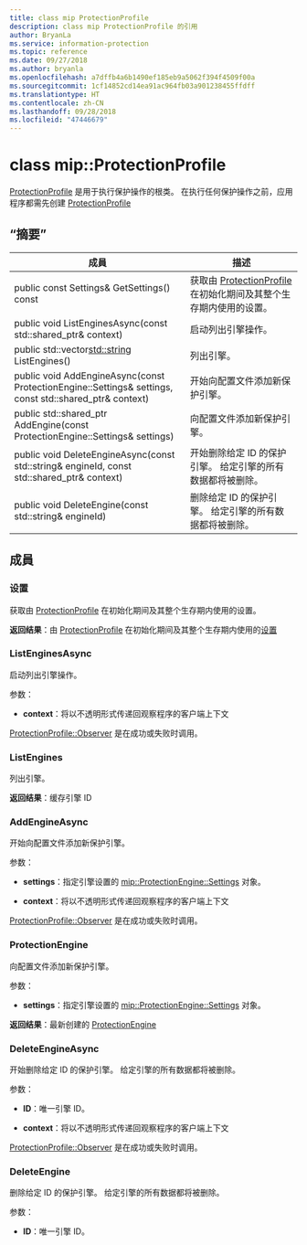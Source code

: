 ```yaml
---
title: class mip ProtectionProfile
description: class mip ProtectionProfile 的引用
author: BryanLa
ms.service: information-protection
ms.topic: reference
ms.date: 09/27/2018
ms.author: bryanla
ms.openlocfilehash: a7dffb4a6b1490ef185eb9a5062f394f4509f00a
ms.sourcegitcommit: 1cf14852cd14ea91ac964fb03a901238455ffdff
ms.translationtype: HT
ms.contentlocale: zh-CN
ms.lasthandoff: 09/28/2018
ms.locfileid: "47446679"
---
```

# <a name="class-mipprotectionprofile"></a>class mip::ProtectionProfile 
[ProtectionProfile](class_mip_protectionprofile.md) 是用于执行保护操作的根类。
在执行任何保护操作之前，应用程序都需先创建 [ProtectionProfile](class_mip_protectionprofile.md)
  
## <a name="summary"></a>“摘要”
 成員                        | 描述                                
--------------------------------|---------------------------------------------
 public const Settings& GetSettings() const  |  获取由 [ProtectionProfile](class_mip_protectionprofile.md) 在初始化期间及其整个生存期内使用的设置。
public void ListEnginesAsync(const std::shared_ptr<void>& context)  |  启动列出引擎操作。
public std::vector<std::string> ListEngines()  |  列出引擎。
public void AddEngineAsync(const ProtectionEngine::Settings& settings, const std::shared_ptr<void>& context)  |  开始向配置文件添加新保护引擎。
public std::shared_ptr<ProtectionEngine> AddEngine(const ProtectionEngine::Settings& settings)  |  向配置文件添加新保护引擎。
public void DeleteEngineAsync(const std::string& engineId, const std::shared_ptr<void>& context)  |  开始删除给定 ID 的保护引擎。 给定引擎的所有数据都将被删除。
 public void DeleteEngine(const std::string& engineId)  |  删除给定 ID 的保护引擎。 给定引擎的所有数据都将被删除。
  
## <a name="members"></a>成員
  
### <a name="settings"></a>设置
获取由 [ProtectionProfile](class_mip_protectionprofile.md) 在初始化期间及其整个生存期内使用的设置。

  
**返回结果**：由 [ProtectionProfile](class_mip_protectionprofile.md) 在初始化期间及其整个生存期内使用的[设置](class_mip_protectionprofile_settings.md)
  
### <a name="listenginesasync"></a>ListEnginesAsync
启动列出引擎操作。

参数：  
* **context**：将以不透明形式传递回观察程序的客户端上下文


[ProtectionProfile::Observer](class_mip_protectionprofile_observer.md) 是在成功或失败时调用。
  
### <a name="listengines"></a>ListEngines
列出引擎。

  
**返回结果**：缓存引擎 ID
  
### <a name="addengineasync"></a>AddEngineAsync
开始向配置文件添加新保护引擎。

参数：  
* **settings**：指定引擎设置的 [mip::ProtectionEngine::Settings](class_mip_protectionengine_settings.md) 对象。 


* **context**：将以不透明形式传递回观察程序的客户端上下文


[ProtectionProfile::Observer](class_mip_protectionprofile_observer.md) 是在成功或失败时调用。
  
### <a name="protectionengine"></a>ProtectionEngine
向配置文件添加新保护引擎。

参数：  
* **settings**：指定引擎设置的 [mip::ProtectionEngine::Settings](class_mip_protectionengine_settings.md) 对象。



  
**返回结果**：最新创建的 [ProtectionEngine](class_mip_protectionengine.md)
  
### <a name="deleteengineasync"></a>DeleteEngineAsync
开始删除给定 ID 的保护引擎。 给定引擎的所有数据都将被删除。

参数：  
* **ID**：唯一引擎 ID。 


* **context**：将以不透明形式传递回观察程序的客户端上下文


[ProtectionProfile::Observer](class_mip_protectionprofile_observer.md) 是在成功或失败时调用。
  
### <a name="deleteengine"></a>DeleteEngine
删除给定 ID 的保护引擎。 给定引擎的所有数据都将被删除。

参数：  
* **ID**：唯一引擎 ID。

